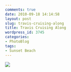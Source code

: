 ```yaml
---
comments: true
date: 2010-09-18 14:14:58
layout: post
slug: travis-cruising-along
title: Travis Cruising Along
wordpress_id: 3745
categories:
- PhotoBlog
tags:
- Sunset Beach
---
```


![](http://ryanfitzer.com/main/wp-content/uploads/2010/09/2010-09-18-at-11-04-03.jpg)
